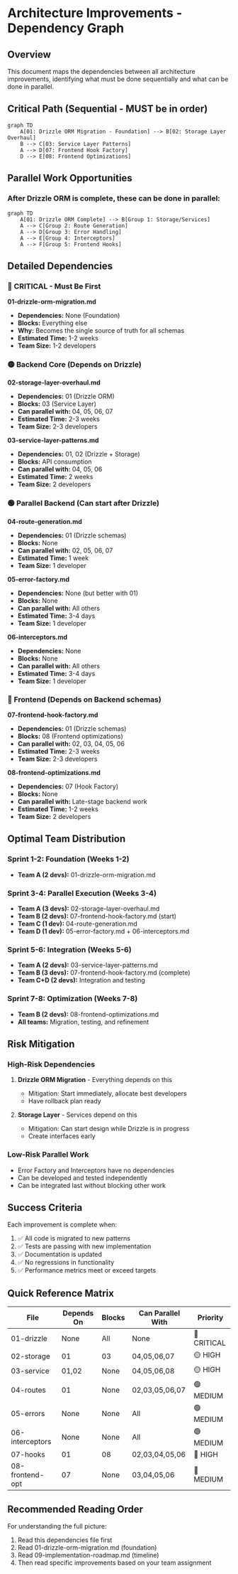 # Architecture Improvements - Dependency Graph

## Overview
This document maps the dependencies between all architecture improvements, identifying what must be done sequentially and what can be done in parallel.

## Critical Path (Sequential - MUST be in order)

```mermaid
graph TD
    A[01: Drizzle ORM Migration - Foundation] --> B[02: Storage Layer Overhaul]
    B --> C[03: Service Layer Patterns]
    A --> D[07: Frontend Hook Factory]
    D --> E[08: Frontend Optimizations]
```

## Parallel Work Opportunities

### After Drizzle ORM is complete, these can be done in parallel:

```mermaid
graph TD
    A[01: Drizzle ORM Complete] --> B[Group 1: Storage/Services]
    A --> C[Group 2: Route Generation]
    A --> D[Group 3: Error Handling]
    A --> E[Group 4: Interceptors]
    A --> F[Group 5: Frontend Hooks]
```

## Detailed Dependencies

### 🔴 CRITICAL - Must Be First
**01-drizzle-orm-migration.md**
- **Dependencies:** None (Foundation)
- **Blocks:** Everything else
- **Why:** Becomes the single source of truth for all schemas
- **Estimated Time:** 1-2 weeks
- **Team Size:** 1-2 developers

### 🟡 Backend Core (Depends on Drizzle)

**02-storage-layer-overhaul.md**
- **Dependencies:** 01 (Drizzle ORM)
- **Blocks:** 03 (Service Layer)
- **Can parallel with:** 04, 05, 06, 07
- **Estimated Time:** 2-3 weeks
- **Team Size:** 2-3 developers

**03-service-layer-patterns.md**
- **Dependencies:** 01, 02 (Drizzle + Storage)
- **Blocks:** API consumption
- **Can parallel with:** 04, 05, 06
- **Estimated Time:** 2 weeks
- **Team Size:** 2 developers

### 🟢 Parallel Backend (Can start after Drizzle)

**04-route-generation.md**
- **Dependencies:** 01 (Drizzle schemas)
- **Blocks:** None
- **Can parallel with:** 02, 05, 06, 07
- **Estimated Time:** 1 week
- **Team Size:** 1 developer

**05-error-factory.md**
- **Dependencies:** None (but better with 01)
- **Blocks:** None
- **Can parallel with:** All others
- **Estimated Time:** 3-4 days
- **Team Size:** 1 developer

**06-interceptors.md**
- **Dependencies:** None
- **Blocks:** None
- **Can parallel with:** All others
- **Estimated Time:** 3-4 days
- **Team Size:** 1 developer

### 🔵 Frontend (Depends on Backend schemas)

**07-frontend-hook-factory.md**
- **Dependencies:** 01 (Drizzle schemas)
- **Blocks:** 08 (Frontend optimizations)
- **Can parallel with:** 02, 03, 04, 05, 06
- **Estimated Time:** 2-3 weeks
- **Team Size:** 2-3 developers

**08-frontend-optimizations.md**
- **Dependencies:** 07 (Hook Factory)
- **Blocks:** None
- **Can parallel with:** Late-stage backend work
- **Estimated Time:** 1-2 weeks
- **Team Size:** 2 developers

## Optimal Team Distribution

### Sprint 1-2: Foundation (Weeks 1-2)
- **Team A (2 devs):** 01-drizzle-orm-migration.md

### Sprint 3-4: Parallel Execution (Weeks 3-4)
- **Team A (3 devs):** 02-storage-layer-overhaul.md
- **Team B (2 devs):** 07-frontend-hook-factory.md (start)
- **Team C (1 dev):** 04-route-generation.md
- **Team D (1 dev):** 05-error-factory.md + 06-interceptors.md

### Sprint 5-6: Integration (Weeks 5-6)
- **Team A (2 devs):** 03-service-layer-patterns.md
- **Team B (3 devs):** 07-frontend-hook-factory.md (complete)
- **Team C+D (2 devs):** Integration and testing

### Sprint 7-8: Optimization (Weeks 7-8)
- **Team B (2 devs):** 08-frontend-optimizations.md
- **All teams:** Migration, testing, and refinement

## Risk Mitigation

### High-Risk Dependencies
1. **Drizzle ORM Migration** - Everything depends on this
   - Mitigation: Start immediately, allocate best developers
   - Have rollback plan ready

2. **Storage Layer** - Services depend on this
   - Mitigation: Can start design while Drizzle is in progress
   - Create interfaces early

### Low-Risk Parallel Work
- Error Factory and Interceptors have no dependencies
- Can be developed and tested independently
- Can be integrated last without blocking other work

## Success Criteria

Each improvement is complete when:
1. ✅ All code is migrated to new patterns
2. ✅ Tests are passing with new implementation
3. ✅ Documentation is updated
4. ✅ No regressions in functionality
5. ✅ Performance metrics meet or exceed targets

## Quick Reference Matrix

| File | Depends On | Blocks | Can Parallel With | Priority |
|------|------------|--------|-------------------|----------|
| 01-drizzle | None | All | None | 🔴 CRITICAL |
| 02-storage | 01 | 03 | 04,05,06,07 | 🟡 HIGH |
| 03-service | 01,02 | None | 04,05,06,08 | 🟡 HIGH |
| 04-routes | 01 | None | 02,03,05,06,07 | 🟢 MEDIUM |
| 05-errors | None | None | All | 🟢 MEDIUM |
| 06-interceptors | None | None | All | 🟢 MEDIUM |
| 07-hooks | 01 | 08 | 02,03,04,05,06 | 🔵 HIGH |
| 08-frontend-opt | 07 | None | 03,04,05,06 | 🔵 MEDIUM |

## Recommended Reading Order

For understanding the full picture:
1. Read this dependencies file first
2. Read 01-drizzle-orm-migration.md (foundation)
3. Read 09-implementation-roadmap.md (timeline)
4. Then read specific improvements based on your team assignment